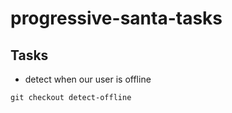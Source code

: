 # progressive-santa-tasks

## Tasks

* detect when our user is offline

```
git checkout detect-offline
```